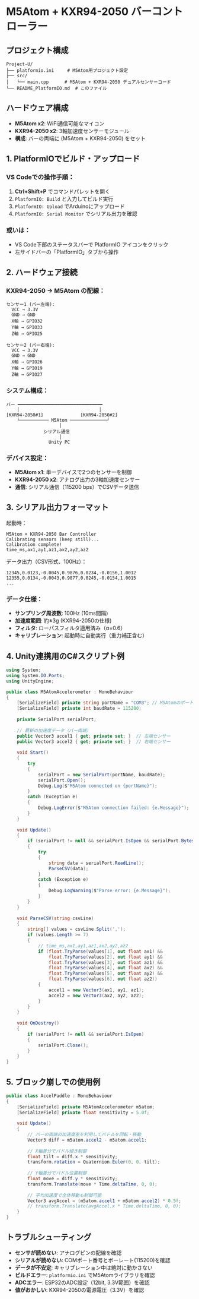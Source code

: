 # M5Atom + KXR94-2050 バーコントローラー

## プロジェクト構成
```
Project-U/
├── platformio.ini     # M5Atom用プロジェクト設定
├── src/
│   └── main.cpp      # M5Atom + KXR94-2050 デュアルセンサーコード
└── README_PlatformIO.md  # このファイル
```

## ハードウェア構成
- **M5Atom x2**: WiFi通信可能なマイコン
- **KXR94-2050 x2**: 3軸加速度センサーモジュール
- **構成**: バーの両端に (M5Atom + KXR94-2050) をセット

## 1. PlatformIOでビルド・アップロード

### VS Codeでの操作手順：
1. **Ctrl+Shift+P** でコマンドパレットを開く
2. `PlatformIO: Build` と入力してビルド実行
3. `PlatformIO: Upload` でArduinoにアップロード
4. `PlatformIO: Serial Monitor` でシリアル出力を確認

### 或いは：
- VS Code下部のステータスバーで PlatformIO アイコンをクリック
- 左サイドバーの「PlatformIO」タブから操作

## 2. ハードウェア接続

### KXR94-2050 → M5Atom の配線：
```
センサー1 (バー左端):
  VCC → 3.3V
  GND → GND
  X軸 → GPIO32
  Y軸 → GPIO33
  Z軸 → GPIO25

センサー2 (バー右端):
  VCC → 3.3V
  GND → GND
  X軸 → GPIO26
  Y軸 → GPIO19
  Z軸 → GPIO27
```

### システム構成：
```
バー ━━━━━━━━━━━━━━━━━━━━━━━━━━━━━━━━
    │                              │
[KXR94-2050#1]              [KXR94-2050#2]
    └─────────── M5Atom ──────────────┘
                    │
              シリアル通信
                    │
                Unity PC
```

### デバイス設定：
- **M5Atom x1**: 単一デバイスで2つのセンサーを制御
- **KXR94-2050 x2**: アナログ出力の3軸加速度センサー
- **通信**: シリアル通信（115200 bps）でCSVデータ送信

## 3. シリアル出力フォーマット

起動時：
```
M5Atom + KXR94-2050 Bar Controller
Calibrating sensors (keep still)...
Calibration complete!
time_ms,ax1,ay1,az1,ax2,ay2,az2
```

データ出力（CSV形式、100Hz）：
```
12345,0.0123,-0.0045,0.9876,0.0234,-0.0156,1.0012
12355,0.0134,-0.0043,0.9877,0.0245,-0.0154,1.0015
...
```

### データ仕様：
- **サンプリング周波数**: 100Hz (10ms間隔)
- **加速度範囲**: 約±3g (KXR94-2050の仕様)
- **フィルタ**: ローパスフィルタ適用済み（α=0.6）
- **キャリブレーション**: 起動時に自動実行（重力補正含む）

## 4. Unity連携用のC#スクリプト例

```csharp
using System;
using System.IO.Ports;
using UnityEngine;

public class M5AtomAccelerometer : MonoBehaviour
{
    [SerializeField] private string portName = "COM3"; // M5Atomのポート
    [SerializeField] private int baudRate = 115200;
    
    private SerialPort serialPort;
    
    // 最新の加速度データ（バー両端）
    public Vector3 accel1 { get; private set; }  // 左端センサー
    public Vector3 accel2 { get; private set; }  // 右端センサー
    
    void Start()
    {
        try 
        {
            serialPort = new SerialPort(portName, baudRate);
            serialPort.Open();
            Debug.Log($"M5Atom connected on {portName}");
        }
        catch (Exception e)
        {
            Debug.LogError($"M5Atom connection failed: {e.Message}");
        }
    }
    
    void Update()
    {
        if (serialPort != null && serialPort.IsOpen && serialPort.BytesToRead > 0)
        {
            try
            {
                string data = serialPort.ReadLine();
                ParseCSV(data);
            }
            catch (Exception e)
            {
                Debug.LogWarning($"Parse error: {e.Message}");
            }
        }
    }
    
    void ParseCSV(string csvLine)
    {
        string[] values = csvLine.Split(',');
        if (values.Length >= 7)
        {
            // time_ms,ax1,ay1,az1,ax2,ay2,az2
            if (float.TryParse(values[1], out float ax1) &&
                float.TryParse(values[2], out float ay1) &&
                float.TryParse(values[3], out float az1) &&
                float.TryParse(values[4], out float ax2) &&
                float.TryParse(values[5], out float ay2) &&
                float.TryParse(values[6], out float az2))
            {
                accel1 = new Vector3(ax1, ay1, az1);
                accel2 = new Vector3(ax2, ay2, az2);
            }
        }
    }
    
    void OnDestroy()
    {
        if (serialPort != null && serialPort.IsOpen)
        {
            serialPort.Close();
        }
    }
}
```

## 5. ブロック崩しでの使用例

```csharp
public class AccelPaddle : MonoBehaviour
{
    [SerializeField] private M5AtomAccelerometer m5atom;
    [SerializeField] private float sensitivity = 5.0f;
    
    void Update()
    {
        // バーの両端の加速度差を利用してパドルを回転・移動
        Vector3 diff = m5atom.accel2 - m5atom.accel1;
        
        // X軸差分でパドル傾き制御
        float tilt = diff.x * sensitivity;
        transform.rotation = Quaternion.Euler(0, 0, tilt);
        
        // Y軸差分でパドル位置制御
        float move = diff.y * sensitivity;
        transform.Translate(move * Time.deltaTime, 0, 0);
        
        // 平均加速度で全体移動も制御可能
        Vector3 avgAccel = (m5atom.accel1 + m5atom.accel2) * 0.5f;
        // transform.Translate(avgAccel.x * Time.deltaTime, 0, 0);
    }
}
```

## トラブルシューティング

- **センサが読めない**: アナログピンの配線を確認
- **シリアルが読めない**: COMポート番号とボーレート(115200)を確認
- **データが不安定**: キャリブレーション中は絶対に動かさない
- **ビルドエラー**: `platformio.ini` でM5Atomライブラリを確認
- **ADCエラー**: ESP32のADC設定（12bit, 3.3V範囲）を確認
- **値がおかしい**: KXR94-2050の電源電圧（3.3V）を確認